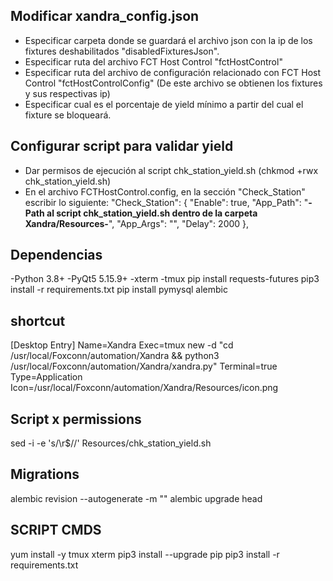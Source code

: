## Modificar xandra_config.json
- Especificar carpeta donde se guardará el archivo json con la ip de los fixtures deshabilitados "disabledFixturesJson".
- Especificar ruta del archivo FCT Host Control "fctHostControl"
- Especificar ruta del archivo de configuración relacionado con  FCT Host Control "fctHostControlConfig" (De este archivo se obtienen los fixtures y sus respectivas ip)
- Especificar cual es el porcentaje de yield mínimo a partir del cual el fixture se bloqueará.

## Configurar script para validar yield
- Dar permisos de ejecución al script chk_station_yield.sh (chkmod +rwx chk_station_yield.sh)
- En el archivo FCTHostControl.config, en la sección "Check_Station" escribir lo siguiente:
"Check_Station": {
    "Enable": true,
    "App_Path": "**-Path al script chk_station_yield.sh dentro de la carpeta Xandra/Resources-**",
    "App_Args": "",
    "Delay": 2000
},

## Dependencias
-Python 3.8+
-PyQt5 5.15.9+
-xterm
-tmux
pip install requests-futures
pip3 install -r requirements.txt
pip install pymysql
alembic

## shortcut
[Desktop Entry]
Name=Xandra
Exec=tmux new -d "cd /usr/local/Foxconn/automation/Xandra && python3 /usr/local/Foxconn/automation/Xandra/xandra.py"
Terminal=true
Type=Application
Icon=/usr/local/Foxconn/automation/Xandra/Resources/icon.png


## Script x permissions
sed -i -e 's/\r$//' Resources/chk_station_yield.sh

## Migrations
alembic revision --autogenerate -m ""
alembic upgrade head

## SCRIPT CMDS
yum install -y tmux xterm
pip3 install --upgrade pip
pip3 install -r requirements.txt